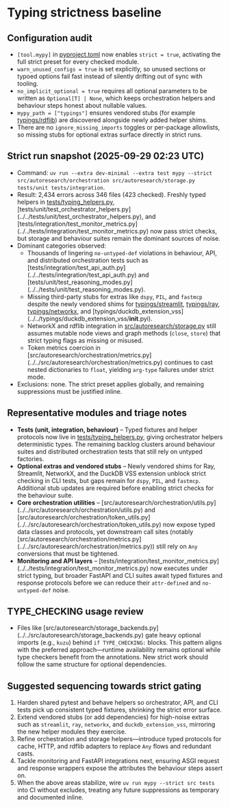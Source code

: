 # Typing strictness baseline

## Configuration audit

- `[tool.mypy]` in [pyproject.toml](../../pyproject.toml) now enables
  `strict = true`, activating the full strict preset for every checked module.
- `warn_unused_configs = true` is set explicitly, so unused sections or typoed
  options fail fast instead of silently drifting out of sync with tooling.
- `no_implicit_optional = true` requires all optional parameters to be written
  as `Optional[T] | None`, which keeps orchestration helpers and behaviour
  steps honest about nullable values.
- `mypy_path = ["typings"]` ensures vendored stubs (for example
  [typings/rdflib](../../typings/rdflib/__init__.pyi)) are discovered alongside
  newly added helper shims.
- There are no `ignore_missing_imports` toggles or per-package allowlists, so
  missing stubs for optional extras surface directly in strict runs.

## Strict run snapshot (2025-09-29 02:23 UTC)

- Command: `uv run --extra dev-minimal --extra test mypy --strict`
  `src/autoresearch/orchestration src/autoresearch/storage.py`
  `tests/unit tests/integration`.
- Result: 2,434 errors across 346 files (423 checked). Freshly typed helpers
  in [tests/typing_helpers.py](../../tests/typing_helpers.py),
  [tests/unit/test_orchestrator_helpers.py]
  (../../tests/unit/test_orchestrator_helpers.py), and
  [tests/integration/test_monitor_metrics.py]
  (../../tests/integration/test_monitor_metrics.py) now pass strict checks, but
  storage and behaviour suites remain the dominant sources of noise.
- Dominant categories observed:
  - Thousands of lingering `no-untyped-def` violations in behaviour, API, and
    distributed orchestration tests such as
    [tests/integration/test_api_auth.py]
    (../../tests/integration/test_api_auth.py) and
    [tests/unit/test_reasoning_modes.py]
    (../../tests/unit/test_reasoning_modes.py).
  - Missing third-party stubs for extras like `dspy`, `PIL`, and `fastmcp`
    despite the newly vendored shims for
    [typings/streamlit](../../typings/streamlit/__init__.pyi),
    [typings/ray](../../typings/ray/__init__.pyi),
    [typings/networkx](../../typings/networkx/__init__.pyi), and
    [typings/duckdb_extension_vss]
    (../../typings/duckdb_extension_vss/__init__.pyi).
  - NetworkX and rdflib integration in
    [src/autoresearch/storage.py](../../src/autoresearch/storage.py) still
    assumes mutable node views and graph methods (`close`, `store`) that strict
    typing flags as missing or misused.
  - Token metrics coercion in
    [src/autoresearch/orchestration/metrics.py]
    (../../src/autoresearch/orchestration/metrics.py) continues to cast nested
    dictionaries to `float`, yielding `arg-type` failures under strict mode.
- Exclusions: none. The strict preset applies globally, and remaining
  suppressions must be justified inline.

## Representative modules and triage notes

- **Tests (unit, integration, behaviour)** – Typed fixtures and helper
  protocols now live in
  [tests/typing_helpers.py](../../tests/typing_helpers.py), giving orchestrator
  helpers deterministic types. The remaining backlog clusters around behaviour
  suites and distributed orchestration tests that still rely on untyped
  factories.
- **Optional extras and vendored stubs** – Newly vendored shims for Ray,
  Streamlit, NetworkX, and the DuckDB VSS extension unblock strict checking in
  CLI tests, but gaps remain for `dspy`, `PIL`, and `fastmcp`. Additional stub
  updates are required before enabling strict checks for the behaviour suite.
- **Core orchestration utilities** –
  [src/autoresearch/orchestration/utils.py]
  (../../src/autoresearch/orchestration/utils.py) and
  [src/autoresearch/orchestration/token_utils.py]
  (../../src/autoresearch/orchestration/token_utils.py) now expose typed data
  classes and protocols, yet downstream call sites (notably
  [src/autoresearch/orchestration/metrics.py]
  (../../src/autoresearch/orchestration/metrics.py)) still rely on `Any`
  conversions that must be tightened.
- **Monitoring and API layers** –
  [tests/integration/test_monitor_metrics.py]
  (../../tests/integration/test_monitor_metrics.py) now executes under strict
  typing, but broader FastAPI and CLI suites await typed fixtures and response
  protocols before we can reduce their `attr-defined` and `no-untyped-def`
  noise.

## TYPE_CHECKING usage review

- Files like
  [src/autoresearch/storage_backends.py]
  (../../src/autoresearch/storage_backends.py)
  gate heavy optional imports (e.g., `kuzu`) behind `if TYPE_CHECKING:` blocks.
  This pattern aligns with the preferred approach—runtime availability remains
  optional while type checkers benefit from the annotations. New strict work
  should follow the same structure for optional dependencies.

## Suggested sequencing towards strict gating

1. Harden shared pytest and behave helpers so orchestrator, API, and CLI tests
   pick up consistent typed fixtures, shrinking the strict error surface.
2. Extend vendored stubs (or add dependencies) for high-noise extras such as
   `streamlit`, `ray`, `networkx`, and `duckdb_extension_vss`, mirroring the
   new helper modules they exercise.
3. Refine orchestration and storage helpers—introduce typed protocols for
   cache, HTTP, and rdflib adapters to replace `Any` flows and redundant casts.
4. Tackle monitoring and FastAPI integrations next, ensuring ASGI request and
   response wrappers expose the attributes the behaviour steps assert on.
5. When the above areas stabilize, wire `uv run mypy --strict src tests` into
   CI without excludes, treating any future suppressions as temporary and
   documented inline.
